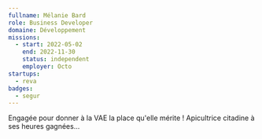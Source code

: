 ```yaml
---
fullname: Mélanie Bard
role: Business Developer 
domaine: Développement
missions:
  - start: 2022-05-02
    end: 2022-11-30
    status: independent
    employer: Octo
startups:
  - reva
badges:
  - segur
---
```


Engagée pour donner à la VAE la place qu'elle mérite !
Apicultrice citadine à ses heures gagnées... 
